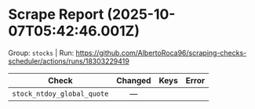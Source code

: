 # Scrape Report (2025-10-07T05:42:46.001Z)

Group: `stocks`  |  Run: https://github.com/AlbertoRoca96/scraping-checks-scheduler/actions/runs/18303229419

| Check | Changed | Keys | Error |
|---|:---:|:--|:--|
| `stock_ntdoy_global_quote` | — |  |  |
